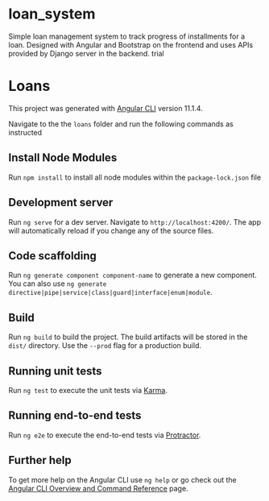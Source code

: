 # loan_system
Simple loan management system to track progress of installments for a loan. Designed with Angular and Bootstrap on the frontend and uses APIs provided by Django server in the backend. trial

# Loans

This project was generated with [Angular CLI](https://github.com/angular/angular-cli) version 11.1.4.

Navigate to the the `loans` folder and run the following commands as instructed

## Install Node Modules
Run `npm install` to install all node modules within the `package-lock.json` file

## Development server

Run `ng serve` for a dev server. Navigate to `http://localhost:4200/`. The app will automatically reload if you change any of the source files.

## Code scaffolding

Run `ng generate component component-name` to generate a new component. You can also use `ng generate directive|pipe|service|class|guard|interface|enum|module`.

## Build

Run `ng build` to build the project. The build artifacts will be stored in the `dist/` directory. Use the `--prod` flag for a production build.

## Running unit tests

Run `ng test` to execute the unit tests via [Karma](https://karma-runner.github.io).

## Running end-to-end tests

Run `ng e2e` to execute the end-to-end tests via [Protractor](http://www.protractortest.org/).

## Further help

To get more help on the Angular CLI use `ng help` or go check out the [Angular CLI Overview and Command Reference](https://angular.io/cli) page.
